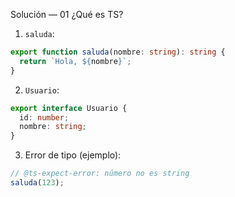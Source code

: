 Solución — 01 ¿Qué es TS?

1) `saluda`:
```ts
export function saluda(nombre: string): string {
  return `Hola, ${nombre}`;
}
```

2) `Usuario`:
```ts
export interface Usuario {
  id: number;
  nombre: string;
}
```

3) Error de tipo (ejemplo):
```ts
// @ts-expect-error: número no es string
saluda(123);
```
